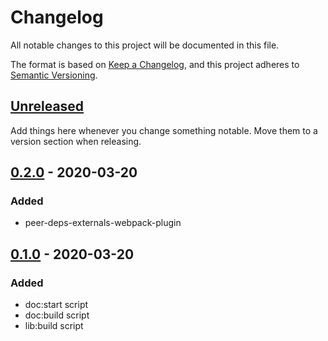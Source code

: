 # Changelog

All notable changes to this project will be documented in this file.

The format is based on [Keep a Changelog](https://keepachangelog.com/en/1.0.0/),
and this project adheres to [Semantic Versioning](https://semver.org/spec/v2.0.0.html).

## [Unreleased]

Add things here whenever you change something notable. Move them to a version
section when releasing.

## [0.2.0] - 2020-03-20

### Added

- peer-deps-externals-webpack-plugin

## [0.1.0] - 2020-03-20

### Added

- doc:start script
- doc:build script
- lib:build script

[unreleased]: https://github.com/advclb/scripts/compare/v0.2.0...HEAD
[0.2.0]: https://github.com/advclb/scripts/compare/v0.1.0...v0.2.0
[0.1.0]: https://github.com/advclb/scripts/releases/tag/v0.1.0
